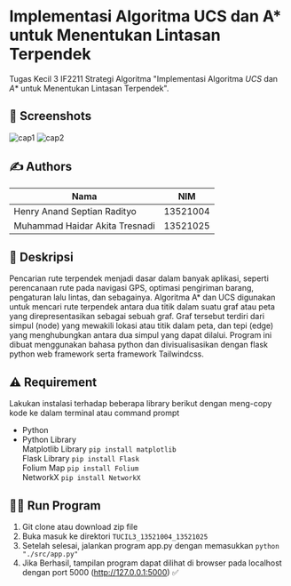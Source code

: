 # Implementasi Algoritma UCS dan A* untuk Menentukan Lintasan Terpendek
Tugas Kecil 3 IF2211 Strategi Algoritma "Implementasi Algoritma *UCS* dan *A** untuk Menentukan Lintasan Terpendek".

## :camera_flash: Screenshots
![cap1](https://user-images.githubusercontent.com/39207406/231450220-ba884a8e-2a41-4c93-82f5-c2d97b2f0596.png)
![cap2](https://user-images.githubusercontent.com/39207406/231450790-5d00ee66-db4f-455a-b5d9-7fbede84daf6.png)

## :writing_hand: Authors
| Nama                  | NIM      |
| --------------------- | -------- |
| Henry Anand Septian Radityo | 13521004 |
| Muhammad Haidar Akita Tresnadi          | 13521025 |

## :scroll: Deskripsi
Pencarian rute terpendek menjadi dasar dalam banyak aplikasi, seperti perencanaan rute pada navigasi GPS, optimasi pengiriman barang, pengaturan lalu lintas, dan sebagainya. Algoritma A* dan UCS digunakan untuk mencari rute terpendek antara dua titik dalam suatu graf atau peta yang direpresentasikan sebagai sebuah graf. Graf tersebut terdiri dari simpul (node) yang mewakili lokasi atau titik dalam peta, dan tepi (edge) yang menghubungkan antara dua simpul yang dapat dilalui. Program ini dibuat menggunakan bahasa python dan divisualisasikan dengan flask python web framework serta framework Tailwindcss.

## :warning: Requirement
Lakukan instalasi terhadap beberapa library berikut dengan meng-copy kode ke dalam terminal atau command prompt
- Python
- Python Library \
Matplotlib Library
`pip install matplotlib` \
Flask Library
`pip install Flask` \
Folium Map
`pip install Folium` \
NetworkX
`pip install NetworkX`

## :running_man: Run Program
1. Git clone atau download zip file
2. Buka masuk ke direktori `TUCIL3_13521004_13521025`
3. Setelah selesai, jalankan program app.py dengan memasukkan `python "./src/app.py"`
4. Jika Berhasil, tampilan program dapat dilihat di browser pada localhost dengan port 5000 (http://127.0.0.1:5000)
:white_check_mark:
